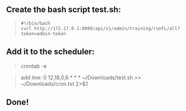 
## Create the bash script test.sh:
>```
> #!/bin/bash
> curl http://172.17.0.1:8080/api/v1/admin/training/runFL/all?token=admin-token
>```

## Add it to the scheduler:


> crontab -e

> add line: 0 12,18,0,6 * * * ~/Downloads/test.sh >> ~/Downloads/cron.txt 2>&1


## Done!
